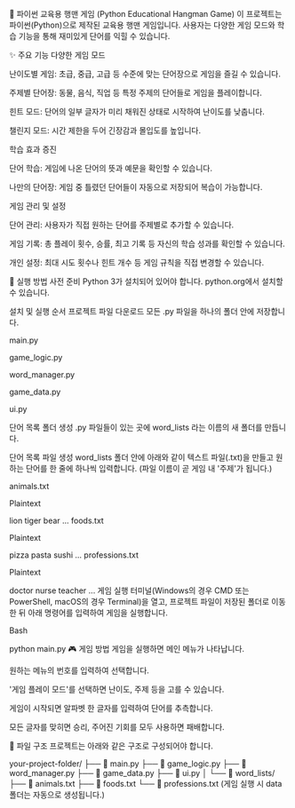 🐍 파이썬 교육용 행맨 게임 (Python Educational Hangman Game)
이 프로젝트는 파이썬(Python)으로 제작된 교육용 행맨 게임입니다. 사용자는 다양한 게임 모드와 학습 기능을 통해 재미있게 단어를 익힐 수 있습니다.

✨ 주요 기능
다양한 게임 모드

난이도별 게임: 초급, 중급, 고급 등 수준에 맞는 단어장으로 게임을 즐길 수 있습니다.

주제별 단어장: 동물, 음식, 직업 등 특정 주제의 단어들로 게임을 플레이합니다.

힌트 모드: 단어의 일부 글자가 미리 채워진 상태로 시작하여 난이도를 낮춥니다.

챌린지 모드: 시간 제한을 두어 긴장감과 몰입도를 높입니다.

학습 효과 증진

단어 학습: 게임에 나온 단어의 뜻과 예문을 확인할 수 있습니다.

나만의 단어장: 게임 중 틀렸던 단어들이 자동으로 저장되어 복습이 가능합니다.

게임 관리 및 설정

단어 관리: 사용자가 직접 원하는 단어를 주제별로 추가할 수 있습니다.

게임 기록: 총 플레이 횟수, 승률, 최고 기록 등 자신의 학습 성과를 확인할 수 있습니다.

개인 설정: 최대 시도 횟수나 힌트 개수 등 게임 규칙을 직접 변경할 수 있습니다.

🚀 실행 방법
사전 준비
Python 3가 설치되어 있어야 합니다. python.org에서 설치할 수 있습니다.

설치 및 실행 순서
프로젝트 파일 다운로드
모든 .py 파일을 하나의 폴더 안에 저장합니다.

main.py

game_logic.py

word_manager.py

game_data.py

ui.py

단어 목록 폴더 생성
.py 파일들이 있는 곳에 word_lists 라는 이름의 새 폴더를 만듭니다.

단어 목록 파일 생성
word_lists 폴더 안에 아래와 같이 텍스트 파일(.txt)을 만들고 원하는 단어를 한 줄에 하나씩 입력합니다. (파일 이름이 곧 게임 내 '주제'가 됩니다.)

animals.txt

Plaintext

lion
tiger
bear
...
foods.txt

Plaintext

pizza
pasta
sushi
...
professions.txt

Plaintext

doctor
nurse
teacher
...
게임 실행
터미널(Windows의 경우 CMD 또는 PowerShell, macOS의 경우 Terminal)을 열고, 프로젝트 파일이 저장된 폴더로 이동한 뒤 아래 명령어를 입력하여 게임을 실행합니다.

Bash

python main.py
🎮 게임 방법
게임을 실행하면 메인 메뉴가 나타납니다.

원하는 메뉴의 번호를 입력하여 선택합니다.

'게임 플레이 모드'를 선택하면 난이도, 주제 등을 고를 수 있습니다.

게임이 시작되면 알파벳 한 글자를 입력하여 단어를 추측합니다.

모든 글자를 맞히면 승리, 주어진 기회를 모두 사용하면 패배합니다.

📂 파일 구조
프로젝트는 아래와 같은 구조로 구성되어야 합니다.

your-project-folder/
├── 📄 main.py
├── 📄 game_logic.py
├── 📄 word_manager.py
├── 📄 game_data.py
├── 📄 ui.py
│
└── 📁 word_lists/
    ├── 📄 animals.txt
    ├── 📄 foods.txt
    └── 📄 professions.txt
(게임 실행 시 data 폴더는 자동으로 생성됩니다.)
